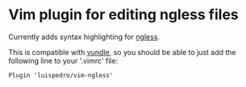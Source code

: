 # Vim plugin for editing ngless files

Currently adds syntax highlighting for
[ngless](http://luispedro.github.io/ngless/).

This is compatible with [vundle](https://github.com/VundleVim/Vundle.vim), so
you should be able to just add the following line to your '.vimrc' file:

    Plugin 'luispedro/vim-ngless'
